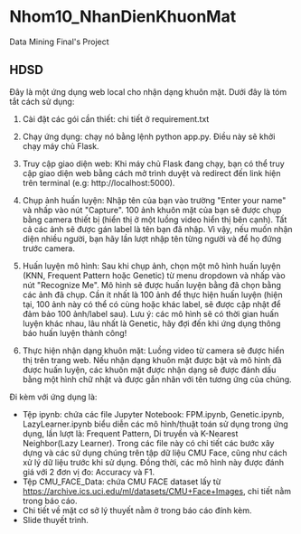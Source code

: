 # Nhom10_NhanDienKhuonMat
 Data Mining Final's Project
## HDSD
Đây là một ứng dụng web local cho nhận dạng khuôn mặt. Dưới đây là tóm tắt cách sử dụng:

1. Cài đặt các gói cần thiết: chi tiết ở requirement.txt

2. Chạy ứng dụng: chạy nó bằng lệnh python app.py. Điều này sẽ khởi chạy máy chủ Flask.

3. Truy cập giao diện web: Khi máy chủ Flask đang chạy, bạn có thể truy cập giao diện web bằng cách mở trình duyệt và redirect đến link hiện trên terminal (e.g: http://localhost:5000).

4. Chụp ảnh huấn luyện: Nhập tên của bạn vào trường "Enter your name" và nhấp vào nút "Capture". 100 ảnh khuôn mặt của bạn sẽ được chụp bằng camera thiết bị (hiển thị ở một luồng video hiển thị bên cạnh). Tất cả các ảnh sẽ được gán label là tên bạn đã nhập. Vì vậy, nếu muốn nhận diện nhiều người, bạn hãy lần lượt nhập tên từng người và để họ đứng trước camera.

5. Huấn luyện mô hình: Sau khi chụp ảnh, chọn một mô hình huấn luyện (KNN, Frequent Pattern hoặc Genetic) từ menu dropdown và nhấp vào nút "Recognize Me". Mô hình sẽ được huấn luyện bằng đã chọn bằng các ảnh đã chụp. Cần ít nhất là 100 ảnh để thực hiện huấn luyện (hiện tại, 100 ảnh này có thể có cùng hoặc khác label, sẽ được cập nhật để đảm bảo 100 ảnh/label sau). Lưu ý: các mô hình sẽ có thời gian huấn luyện khác nhau, lâu nhất là Genetic, hãy đợi đến khi ứng dụng thông báo huấn luyện thành công!

6. Thực hiện nhận dạng khuôn mặt: Luồng video từ camera sẽ được hiển thị trên trang web. Nếu nhận dạng khuôn mặt được bật và mô hình đã được huấn luyện, các khuôn mặt được nhận dạng sẽ được đánh dấu bằng một hình chữ nhật và được gắn nhãn với tên tương ứng của chúng.

Đi kèm với ứng dụng là: 
+ Tệp ipynb: chứa các file Jupyter Notebook: FPM.ipynb, Genetic.ipynb, LazyLearner.ipynb biểu diễn các mô hình/thuật toán sử dụng trong ứng dụng, lần lượt là: Frequent Pattern, Di truyền và K-Nearest Neighbor(Lazy Learner). Trong các file này có chi tiết các bước xây dựng và các sử dụng chúng trên tập dữ liệu CMU Face, cũng như cách xử lý dữ liệu trước khi sử dụng. Đồng thời, các mô hình này được đánh giá với 2 đơn vị đo: Accuracy và F1.
+ Tệp CMU_FACE_Data: chứa CMU FACE dataset lấy từ https://archive.ics.uci.edu/ml/datasets/CMU+Face+Images, chi tiết nằm trong báo cáo.
+ Chi tiết về mặt cơ sở lý thuyết nằm ở trong báo cáo đính kèm.
+ Slide thuyết trình.
